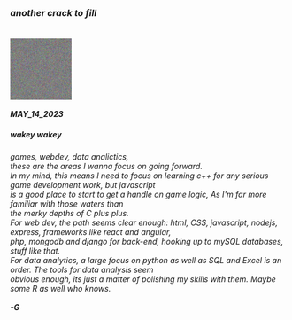 <!DOCTYPE html>
<html>
  <header>
   
  </header>
  <body>
<h3>
<i>another crack to fill<i><br>
  <br></h3>


  <img id ="postimage" src="https://raw.githubusercontent.com/gregoryclayton/blog/main/indexPics/picture0.png" style="height:111px">


<i><b>MAY_14_2023</b></i><br>
<h5>wakey wakey</h5>
<i>  games, webdev, data analictics,<br>
  these are the areas I wanna focus on going forward.<br>
  In my mind, this means I need to focus on learning c++ for any serious game development work, but javascript <br>
  is a good place to start to get a handle on game logic, As I'm far more familiar with those waters than<br>
  the merky depths of C plus plus.<br>
  For web dev, the path seems clear enough: html, CSS, javascript, nodejs, express, frameworks like react and angular, <br>
  php, mongodb and django for back-end, hooking up to mySQL databases, stuff like that.<br>
  For data analytics, a large focus on python as well as SQL and Excel is an order. The tools for data analysis seem <br>
  obvious enough, its just a matter of polishing my skills with them. Maybe some R as well who knows.<br><br>
  <b>-G</b> </i>
  <br><br><br>
  
  
  
  </body>
  <footer>
  </footer>
  </html>
    
  
